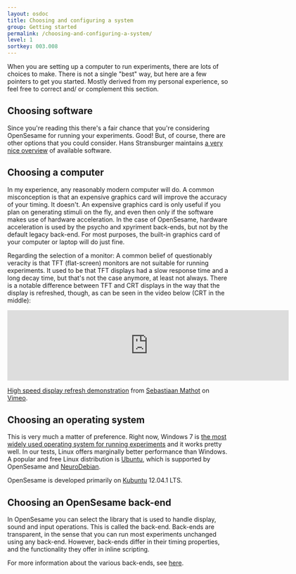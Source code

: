 ```yaml
---
layout: osdoc
title: Choosing and configuring a system
group: Getting started
permalink: /choosing-and-configuring-a-system/
level: 1
sortkey: 003.008
---
```


When you are setting up a computer to run experiments, there are lots of choices to make. There is not a single "best" way, but here are a few pointers to get you started. Mostly derived from my personal experience, so feel free to correct and/ or complement this section.

Choosing software
-----------------

Since you're reading this there's a fair chance that you're considering OpenSesame for running your experiments. Good! But, of course, there are other options that you could consider. Hans Stransburger maintains [a very nice overview][strasburger] of available software.

Choosing a computer
-------------------

In my experience, any reasonably modern computer will do. A common misconception is that an expensive graphics card will improve the accuracy of your timing. It doesn't. An expensive graphics card is only useful if you plan on generating stimuli on the fly, and even then only if the software makes use of hardware acceleration. In the case of OpenSesame, hardware acceleration is used by the psycho and xpyriment back-ends, but not by the default legacy back-end. For most purposes, the built-in graphics card of your computer or laptop will do just fine.

Regarding the selection of a monitor: A common belief of questionably veracity is that TFT (flat-screen) monitors are not suitable for running experiments. It used to be that TFT displays had a slow response time and a long decay time, but that's not the case anymore, at least not always. There is a notable difference between TFT and CRT displays in the way that the display is refreshed, though, as can be seen in the video below (CRT in the middle):

<iframe src="http://player.vimeo.com/video/24216910?badge=0" width="640" height="160" frameborder="0" webkitAllowFullScreen mozallowfullscreen allowFullScreen></iframe> <p><a href="http://vimeo.com/24216910">High speed display refresh demonstration</a> from <a href="http://vimeo.com/smathot">Sebastiaan Mathot</a> on <a href="http://vimeo.com">Vimeo</a>.</p>

Choosing an operating system
----------------------------

This is very much a matter of preference. Right now, Windows 7 is [the most widely used operating system for running experiments][most-used] and it works pretty well. In our tests, Linux offers marginally better performance than Windows. A popular and free Linux distribution is [Ubuntu][], which is supported by OpenSesame and [NeuroDebian][].

OpenSesame is developed primarily on [Kubuntu][] 12.04.1 LTS.

Choosing an OpenSesame back-end
-------------------------------

In OpenSesame you can select the library that is used to handle display, sound and input operations. This is called the back-end. Back-ends are transparent, in the sense that you can run most experiments unchanged using any back-end. However, back-ends differ in their timing properties, and the functionality they offer in inline scripting.

For more information about the various back-ends, see [here][backends].

[strasburger]: http://www.hans.strasburger.de/psy_soft.html
[most-used]: http://www.cogsci.nl/blog/miscellaneous/205-what-operating-systems-do-experimental-psychologists-use
[ubuntu]: http://www.ubuntu.com/
[neurodebian]: http://neuro.debian.net/
[backends]: /back-ends
[kubuntu]: http://www.kubuntu.org/